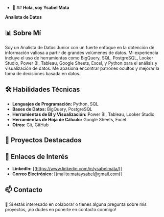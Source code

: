 - 👋 ## **Hola, soy Ysabel Mata**

**Analista de Datos**

## 📊 **Sobre Mí**

Soy un Analista de Datos Junior con un fuerte enfoque en la obtención de información valiosa a partir de grandes volúmenes de datos. Mi experiencia incluye el uso de herramientas como BigQuery, SQL, PostgreSQL, Looker Studio, Power BI, Tableau, Google Sheets, Excel, y Python para el análisis y visualización de datos. Me apasiona encontrar patrones ocultos y mejorar la toma de decisiones basada en datos.

## 🛠️ **Habilidades Técnicas**

- **Lenguajes de Programación:** Python, SQL
- **Bases de Datos:** BigQuery, PostgreSQL
- **Herramientas de BI y Visualización:** Power BI, Tableau, Looker Studio
- **Herramientas de Hoja de Cálculo:** Google Sheets, Excel
- **Otros:** Git, GitHub

## 📂 **Proyectos Destacados**


## 🔗 **Enlaces de Interés**

- **LinkedIn:** [(https://www.linkedin.com/in/ysabelmata/)]
- **Correo Electrónico:** [(mailto:mataysabel@gmail.com)]


## 📫 **Contacto**

💞️ Si estás interesado en colaborar o tienes alguna pregunta sobre mis proyectos, ¡no dudes en ponerte en contacto conmigo!


<!---
ysabelmata/ysabelmata is a ✨ special ✨ repository because its `README.md` (this file) appears on your GitHub profile.
You can click the Preview link to take a look at your changes.
--->
